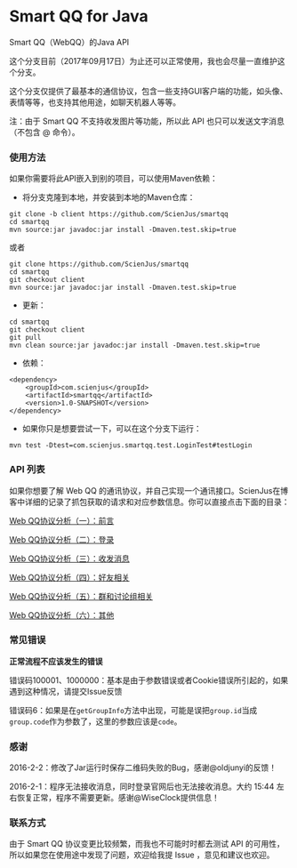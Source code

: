 # Smart QQ for Java

Smart QQ（WebQQ）的Java API

这个分支目前（2017年09月17日）为止还可以正常使用，我也会尽量一直维护这个分支。

这个分支仅提供了最基本的通信协议，包含一些支持GUI客户端的功能，如头像、表情等等，也支持其他用途，如聊天机器人等等。

注：由于 Smart QQ 不支持收发图片等功能，所以此 API 也只可以发送文字消息（不包含 @ 命令）。

### 使用方法

如果你需要将此API嵌入到别的项目，可以使用Maven依赖：

* 将分支克隆到本地，并安装到本地的Maven仓库：

```
git clone -b client https://github.com/ScienJus/smartqq
cd smartqq
mvn source:jar javadoc:jar install -Dmaven.test.skip=true
```

或者

```
git clone https://github.com/ScienJus/smartqq
cd smartqq
git checkout client
mvn source:jar javadoc:jar install -Dmaven.test.skip=true
```

* 更新：

```
cd smartqq
git checkout client
git pull
mvn clean source:jar javadoc:jar install -Dmaven.test.skip=true
```

* 依赖：

```
<dependency>
    <groupId>com.scienjus</groupId>
    <artifactId>smartqq</artifactId>
    <version>1.0-SNAPSHOT</version>
</dependency>
```

* 如果你只是想要尝试一下，可以在这个分支下运行：

```
mvn test -Dtest=com.scienjus.smartqq.test.LoginTest#testLogin
```

### API 列表

如果你想要了解 Web QQ 的通讯协议，并自己实现一个通讯接口。ScienJus在博客中详细的记录了抓包获取的请求和对应参数信息。你可以直接点击下面的目录：

[Web QQ协议分析（一）：前言][1]

[Web QQ协议分析（二）：登录][2]

[Web QQ协议分析（三）：收发消息][3]

[Web QQ协议分析（四）：好友相关][4]

[Web QQ协议分析（五）：群和讨论组相关][5]

[Web QQ协议分析（六）：其他][6]

### 常见错误

**正常流程不应该发生的错误**

错误码100001、1000000：基本是由于参数错误或者Cookie错误所引起的，如果遇到这种情况，请提交Issue反馈

错误码6：如果是在`getGroupInfo`方法中出现，可能是误把`group.id`当成`group.code`作为参数了，这里的参数应该是`code`。

### 感谢

2016-2-2：修改了Jar运行时保存二维码失败的Bug，感谢@oldjunyi的反馈！

2016-2-1：程序无法接收消息，同时登录官网后也无法接收消息。大约 15:44 左右恢复正常，程序不需要更新。感谢@WiseClock提供信息！

### 联系方式

由于 Smart QQ 协议变更比较频繁，而我也不可能时时都去测试 API 的可用性，所以如果您在使用途中发现了问题，欢迎给我提 Issue ，意见和建议也欢迎。

[1]: http://www.scienjus.com/webqq-analysis-1/
[2]: http://www.scienjus.com/webqq-analysis-2/
[3]: http://www.scienjus.com/webqq-analysis-3/
[4]: http://www.scienjus.com/webqq-analysis-4/
[5]: http://www.scienjus.com/webqq-analysis-5/
[6]: http://www.scienjus.com/webqq-analysis-6/
[7]: http://w.qq.com
